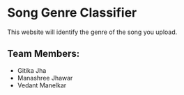 # Song Genre Classifier
This website will identify the genre of the song you upload.

## Team Members:
* Gitika Jha
* Manashree Jhawar
* Vedant Manelkar